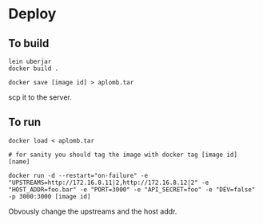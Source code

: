 # Deploy

## To build
````
lein uberjar
docker build .

docker save [image id] > aplomb.tar
````
scp it to the server.
## To run
````
docker load < aplomb.tar

# for sanity you should tag the image with docker tag [image id] [name]

docker run -d --restart="on-failure" -e "UPSTREAMS=http://172.16.8.11|2,http://172.16.8.12|2" -e "HOST_ADDR=foo.bar" -e "PORT=3000" -e "API_SECRET=foo" -e "DEV=false" -p 3000:3000 [image id]
````

Obvously change the upstreams and the host addr.

